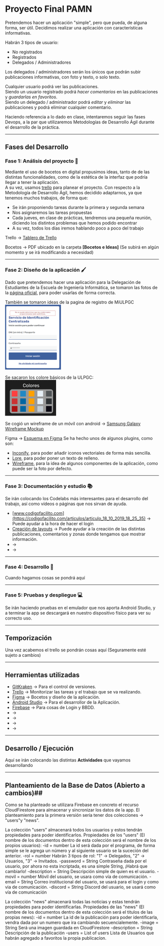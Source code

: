 # **Proyecto Final PAMN**

Pretendemos hacer un aplicación "simple", pero que pueda, de alguna forma, ser útil. Decidimos realizar una aplicación con características informativas. 

Habrán 3 tipos de usuario:
- No registrados
- Registrados
- Delegados / Administradores

Los delegados / administradores serán los únicos que podrán subir publicaciones informativas, con foto y texto, o solo texto.  

Cualquier usuario podrá ver las publicaciones.   
Siendo un usuario registrado podrá _hacer comentarios_ en las publicaciones y _guardarlas en favoritos_.  
Siendo un delegado / administrador podrá _editar_ y _eliminar_ las publicaciones y podrá eliminar cualquier comentario.  

Haciendo referencia a lo dado en clase, intentaremos seguir las fases Devops, a la par que utilizaremos Metodologías de Desarrollo Ágil durante el desarrollo de la práctica.

---

## **Fases del Desarrollo**

### **Fase 1: Análisis del proyecto** 📝
Mediante el uso de bocetos en digital propusimos ideas, tanto de de las distintas funcionalidades, como de la estética de la interfaz que podría llegar a tener la aplicación.  
A su vez, usamos [trello](https://trello.com/es) para planear el proyecto. Con respecto a la Metodología de Desarrollo Ágil, hemos decidido adaptarnos, ya que tenemos muchos trabajos, de forma que:
- Se irán proponiendo tareas durante la primera y segunda semana
- Nos asignaremos las tareas propuestas
- Cada jueves, en clase de prácticas, tendremos una pequeña reunión, diciendo los distintos problemas que hemos podido encontrar
- A su vez, todos los días iremos hablando poco a poco del trabajo  

Trello -> [Tablero de Trello ](https://trello.com/invite/b/5WkKyg91/ATTI7843f8fa3a9e5219bac81f54b5b7cdd45F76642F/pamndelega)

Bocetos -> PDF ubicado en la carpeta **[Bocetos e Ideas]** (Se subirá en algún momento y se irá modificando a necesidad)

---

### **Fase 2: Diseño de la aplicación** 🖌
Dado que pretendemos hacer una aplicación para la Delegación de Estudiantes de la Escuela de Ingeniería Informática, se tomaron las fotos de la [página oficial](https://www.ulpgc.es/identidad-corporativa/marca-grafica-ulpgc), para poder usarlas de forma correcta.

También se tomaron ideas de la pagina de registro de MiULPGC  
![MiULPGC](docs/Bocetos%20e%20Ideas/Inicio_MiULPGC2.png)

Se sacaron los colore básicos de la ULPGC:  
![Colores ULPGC](docs/Bocetos%20e%20Ideas/Colores.png)

Se cogió un wireframe de un móvil con android -> 
[Samsung Galaxy Wireframe Mockup](https://www.figma.com/file/YxhF8ALI0VuQqARKTiDSUe/samsung-galaxy-wireframe-mockup-(Community)?node-id=0%3A1)



Figma -> [Esquema en Figma](https://www.figma.com/file/G9zPa1o3azyYjJuFsx6RSS/COSA-PAMN?node-id=0%3A1)
Se ha hecho unos de algunos plugins, como son:
- [Inconify](https://www.figma.com/community/plugin/735098390272716381), para poder añadir iconos vectoriales de forma más sencilla.
- [Lore](https://www.figma.com/community/plugin/984557085378252054), para poder poner un texto de relleno.
- [Wireframe](https://www.figma.com/community/plugin/742764242781786818), para la idea de algunos componentes de la aplicación, como puede ser la foto por defecto.



---

### **Fase 3: Documentación y estudio** 📚
Se irán colocando los Codelabs más interesantes para el desarrollo del trabajo, así como vídeos o páginas que nos sirvan de ayuda.
- [www.codigofacilito.com](https://codigofacilito.com/articulos/articulo_18_10_2019_18_25_35) -> Puede ayudar a la hora de hacer el login 
- [Creación de layouts](https://youtu.be/5jXy2S-qdVQ?t=2729) -> Puede ayudar a la creación de las distintas publicaciones, comentarios y zonas donde tengamos que mostrar información.
- []() ->
- []() ->

---

### **Fase 4: Desarrollo** 📐
Cuando hagamos cosas se pondrá aquí

---

### **Fase 5: Pruebas y despliegue** 💻
Se irán haciendo pruebas en el emulador que nos aporta Android Studio, y a terminar la app se descargará en nuestro dispositivo físico para ver su correcto uso.

---

## **Temporización**
Una vez acabemos el trello se pondrán cosas aquí (Seguramente esté sujeto a cambios)


---

## **Herramientas utilizadas**
- [GitKraken](https://www.gitkraken.com/) -> Para el control de versiones.
- [Trello](https://trello.com/) -> Monitorizar las tareas y el trabajo que se va realizando.  
- [Figma](https://www.figma.com/) -> Bocetos y diseño de la aplicación.  
- [Android Studio](https://developer.android.com/studio) -> Para el desarrollor de la Aplicación.  
- [Firebase]() ->  Para cosas de Login y BBDD.  
- []() ->   
- []() ->   
- []() ->   
- []() ->   


---

## **Desarrollo / Ejecución**

Aquí se irán colocando las distintas **Actividades** que vayamos desarrollando


---

## Planteamiento de la Base de Datos (Abierto a cambios)##
Como se ha planteado se utilizara Firebase en concreto el recurso CloudFirestore para almacenar y sincronizar los datos de la app.
El planteamiento para la primera versión sería tener dos colecciones -> "users"y "news".

La colección "users" almacenará todos los usuarios y estos tendrán propiedades para poder identificarlos.
	Propiedades de los "users" (El nombre de los documentos dentro de esta colección será el nombre de los propios usuarios):
		-id = number
			La id será dada por el programa, de forma simple se le agrega un número y al siguiente usuario se la suceción del anterior.
		-rol = number
			Habrán 3 tipos de rol: "1" -> Delegados, "2" -> Usuarios, "3" -> Invitados.
		-password = String
			Contraseña dada por el usuario, por ahora no esta incriptada, es una simple String, ¡Habrá que cambiarlo!
		-description = String
			Descripción simple de quien es el usuario.
		-movil = number
			Móvil del usuario, se usara como vía de comunicación.
		-email = String
			Correo institucional del usuario, se usará para el login y como via de comunicación.
		-discord = String
			Discord del usuario, se usará como vía de comunicación



La colección "news" almacenará todas las noticias y estas tendrán propiedades para poder identificarlas.
	Propiedades de las "news" (El nombre de los documentos dentro de esta colección será el titulos de las propias news):
		-id = number
			La id de la publicación para poder identificarla, vendra dada por un numero que ira cambiando secuencialemente.
		-image = String
			Será una imagen guardada en CloudFirestore
		-description = String
			Descripción de la publicación
		-users = List of users
			Lista de Usuarios que habrán agregado a favoritos la propia publicacíon.
